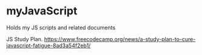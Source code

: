 # myJavaScript
Holds my JS scripts and related documents

JS Study Plan.
https://www.freecodecamp.org/news/a-study-plan-to-cure-javascript-fatigue-8ad3a54f2eb1/
